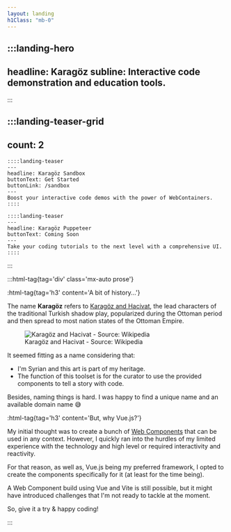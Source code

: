 ```yaml
---
layout: landing
h1Class: "mb-0"
---
```


:::landing-hero
---
headline: Karagöz
subline: Interactive code demonstration and education tools. 
---
:::

:::landing-teaser-grid
---
count: 2
---

    ::::landing-teaser
    ---
    headline: Karagöz Sandbox
    buttonText: Get Started
    buttonLink: /sandbox
    ---
    Boost your interactive code demos with the power of WebContainers.
    ::::

    ::::landing-teaser
    ---
    headline: Karagöz Puppeteer
    buttonText: Coming Soon
    ---
    Take your coding tutorials to the next level with a comprehensive UI.
    ::::

:::

:::html-tag{tag='div' class='mx-auto prose'}

:html-tag{tag='h3' content='A bit of history...'}
    
The name **Karagöz** refers to 
<a class="external" href="https://en.wikipedia.org/wiki/Karag%C3%B6z_and_Hacivat" target="_blank">Karagöz and 
Hacivat</a>, 
the lead characters of the traditional Turkish shadow play, popularized during the Ottoman period and then spread to most nation states of the Ottoman Empire.

<figure>
    <img src="img/karagoz-and-hacivat.png" alt="Karagöz and Hacivat - Source: Wikipedia" class="max-w-[265px]" />
    <figcaption>Karagöz and Hacivat - Source: Wikipedia</figcaption>
</figure>

It seemed fitting as a name considering that:
*  I'm Syrian and this art is part of my heritage. 
* The function of this toolset is for the curator to use the provided components to tell a story with code.
 
Besides, naming things is hard. I was happy to find a unique name and an available domain name 😅

:html-tag{tag='h3' content='But, why Vue.js?'}

My initial thought was to create a bunch of 
<a class="external" href="https://developer.mozilla.org/en-US/docs/Web/API/Web_components" target="_blank"> Web 
Components</a> that can be used in any context. However, I quickly ran into the hurdles of my limited experience 
with the technology and high level or required interactivity and reactivity.

For that reason, as well as, Vue.js being my preferred framework, I opted to create the components specifically for 
it (at least for the time being).

A Web Component build using Vue and Vite is still possible, but it might have introduced challenges that I'm not 
ready to tackle at the moment.

So, give it a try & happy coding!

:::
